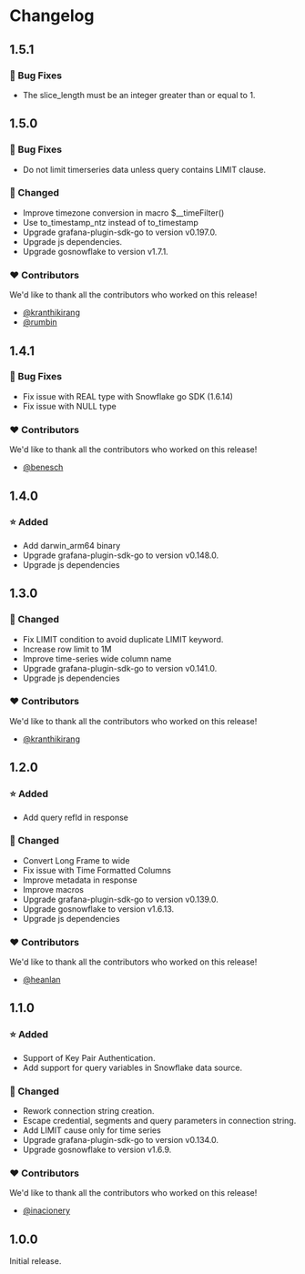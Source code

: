 # Changelog

## 1.5.1

### 🐞 Bug Fixes
- The slice_length must be an integer greater than or equal to 1.

## 1.5.0

### 🐞 Bug Fixes
- Do not limit timerseries data unless query contains LIMIT clause.

### 🔨 Changed
- Improve timezone conversion in macro $__timeFilter()
- Use to_timestamp_ntz instead of to_timestamp
- Upgrade grafana-plugin-sdk-go to version v0.197.0.
- Upgrade js dependencies.
- Upgrade gosnowflake to version v1.7.1.

### ❤️ Contributors
We'd like to thank all the contributors who worked on this release!
- [@kranthikirang](https://github.com/kranthikirang)
- [@rumbin](https://github.com/rumbin)

## 1.4.1

### 🐞 Bug Fixes
- Fix issue with REAL type with Snowflake go SDK (1.6.14)
- Fix issue with NULL type

### ❤️ Contributors
We'd like to thank all the contributors who worked on this release!
- [@benesch](https://github.com/benesch)

## 1.4.0

### ⭐ Added
- Add darwin_arm64 binary
- Upgrade grafana-plugin-sdk-go to version v0.148.0.
- Upgrade js dependencies

## 1.3.0

### 🔨 Changed
- Fix LIMIT condition to avoid duplicate LIMIT keyword.
- Increase row limit to 1M
- Improve time-series wide column name
- Upgrade grafana-plugin-sdk-go to version v0.141.0.
- Upgrade js dependencies

### ❤️ Contributors
We'd like to thank all the contributors who worked on this release!
- [@kranthikirang](https://github.com/kranthikirang)

## 1.2.0
### ⭐ Added
- Add query refId in response

### 🔨 Changed
- Convert Long Frame to wide
- Fix issue with Time Formatted Columns
- Improve metadata in response
- Improve macros
- Upgrade grafana-plugin-sdk-go to version v0.139.0.
- Upgrade gosnowflake to version v1.6.13.
- Upgrade js dependencies

### ❤️ Contributors
We'd like to thank all the contributors who worked on this release!
- [@heanlan](https://github.com/heanlan)

## 1.1.0

### ⭐ Added
- Support of Key Pair Authentication.
- Add support for query variables in Snowflake data source.

### 🔨 Changed
- Rework connection string creation.
- Escape credential, segments and query parameters in connection string.
- Add LIMIT cause only for time series
- Upgrade grafana-plugin-sdk-go to version v0.134.0.
- Upgrade gosnowflake to version v1.6.9.

### ❤️ Contributors
We'd like to thank all the contributors who worked on this release!
- [@inacionery](https://github.com/inacionery)

## 1.0.0

Initial release.
